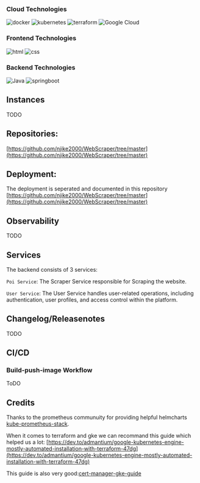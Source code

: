 ### Cloud Technologies
![docker](https://img.shields.io/badge/Docker-2CA5E0?style=for-the-badge&logo=docker&logoColor=white)
![kubernetes](https://img.shields.io/badge/kubernetes-326ce5.svg?&style=for-the-badge&logo=kubernetes&logoColor=white)
![terraform](https://img.shields.io/badge/Terraform-7B42BC?style=for-the-badge&logo=terraform&logoColor=white)
![Google Cloud](https://img.shields.io/badge/GoogleCloud-%234285F4.svg?style=for-the-badge&logo=google-cloud&logoColor=white)

### Frontend Technologies
![html](https://img.shields.io/badge/HTML5-E34F26?style=for-the-badge&logo=html5&logoColor=white)
![css](https://img.shields.io/badge/CSS3-1572B6?style=for-the-badge&logo=css3&logoColor=white)


### Backend Technologies
![Java](https://img.shields.io/badge/java-%23ED8B00.svg?style=for-the-badge&logo=openjdk&logoColor=white)
![springboot](https://img.shields.io/badge/Spring_Boot-F2F4F9?style=for-the-badge&logo=spring-boot)



## Instances

TODO



## Repositories:
[https://github.com/njike2000/WebScraper/tree/master](https://github.com/njike2000/WebScraper/tree/master)


## Deployment:

The deployment is seperated and documented in this repository [https://github.com/njike2000/WebScraper/tree/master](https://github.com/njike2000/WebScraper/tree/master)

## Observability

TODO


## Services

The backend consists of 3 services:

`Poi Service`: The Scraper Service responsible for Scraping the website.

`User Service`: The User Service handles user-related operations, including authentication, user profiles, and access control within the platform.




## Changelog/Releasenotes

TODO

## CI/CD


### Build-push-image Workflow
ToDO


## Credits 

Thanks to the prometheus communuity for providing helpful helmcharts [kube-prometheus-stack](https://github.com/prometheus-community/helm-charts/tree/main/charts/kube-prometheus-stack ).

When it comes to terraform and gke we can recommand this guide which helped us a lot: [https://dev.to/admantium/google-kubernetes-engine-mostly-automated-installation-with-terraform-47dg](https://dev.to/admantium/google-kubernetes-engine-mostly-automated-installation-with-terraform-47dg) 

This guide is also very good:[cert-manager-gke-guide](https://cert-manager.io/docs/tutorials/getting-started-with-cert-manager-on-google-kubernetes-engine-using-lets-encrypt-for-ingress-ssl/#7-create-an-issuer-for-lets-encrypt-staging)
